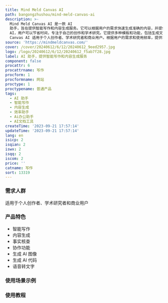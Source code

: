 ```yaml
---
title: Mind Meld Canvas AI
path: bangongzhushou/mind-meld-canvas-ai
description: >-
  Mind Meld Canvas AI 是一款 AI
  助手，旨在提供智能写作和内容生成服务。它可以根据用户的需求快速生成准确的内容，并提供事实核查和协作功能。使用 Mind Meld Canvas
  AI，用户可以节省时间，专注于自己的创作和学术研究。它提供多种模板和功能，包括生成文章、AI 图像、AI 代码、语音转文字等。Mind Meld
  Canvas AI 适用于个人创作者、学术研究者和商业用户。根据用户的需求和使用频率，提供不同的订阅套餐。
source: 'https://mindmeldcanvas.com/'
cover: /cover/20240612/6/12/20240612_9eed2957.jpg
logo: /logo/20240612/6/12/20240612_f5ab7f28.jpg
label: AI 助手，提供智能写作和内容生成服务
component: false
procattr: 6
procattrname: 写作
procform: 1
procformname: 网站
proctype: 1
proctypename: 普通产品
tags:
  - AI 助手
  - 智能写作
  - 内容生成
  - 效率助手
  - Ai办公助手
  - AI文档工具
createTime: '2023-09-21 17:57:14'
updateTime: '2023-09-21 17:57:14'
lang: en
isicp: 2
isqian: 2
iswx: 2
isqq: 2
iscom: 2
price: ''
catname: 写作
sort: 13319
---
```




### 需求人群
适用于个人创作者、学术研究者和商业用户

### 产品特色
- 智能写作
- 内容生成
- 事实核查
- 协作功能
- 生成 AI 图像
- 生成 AI 代码
- 语音转文字

### 使用场景示例


### 使用教程


  
